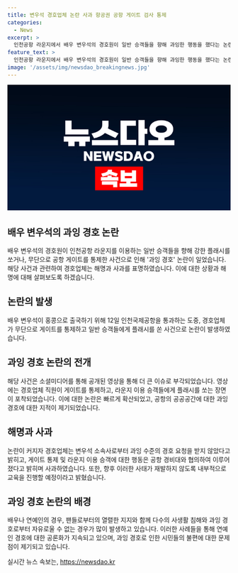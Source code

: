 ```yaml
---
title: 변우석 경호업체 논란 사과 항공권 공항 게이트 검사 통제
categories:
  - News
excerpt: >
  인천공항 라운지에서 배우 변우석의 경호원이 일반 승객들을 향해 과잉한 행동을 했다는 논란이 불거졌다. 경호원은 항공권을 검사하거나 무단으로 공항 게이트를 통제하고, 라운지 이용 승객들을 플래시로 눈부시게 하는 등의 모습이 포착됐다. 이에 경호업체는 사과하며, 해당 상황을 재발하지 않도록 내부적으로 교육을 강화할 예정이라고 밝혔다. 이에 대한 논란은 과거 연예인과 경호원 사이에서 발생한 사건들과 연관 지어지기도 했다.
feature_text: >
  인천공항 라운지에서 배우 변우석의 경호원이 일반 승객들을 향해 과잉한 행동을 했다는 논란이 불거졌다. 경호원은 항공권을 검사하거나 무단으로 공항 게이트를 통제하고, 라운지 이용 승객들을 플래시로 눈부시게 하는 등의 모습이 포착됐다. 이에 경호업체는 사과하며, 해당 상황을 재발하지 않도록 내부적으로 교육을 강화할 예정이라고 밝혔다. 이에 대한 논란은 과거 연예인과 경호원 사이에서 발생한 사건들과 연관 지어지기도 했다.
image: '/assets/img/newsdao_breakingnews.jpg'
---
```


<p><img src="/assets/img/newsdao_breakingnews.jpg" alt="firstkoreanews 속보" /></p>

<h2 data-ke-size="size26">배우 변우석의 과잉 경호 논란</h2>

<p data-ke-size="size16">배우 변우석의 경호원이 인천공항 라운지를 이용하는 일반 승객들을 향해 강한 플래시를 쏘거나, 무단으로 공항 게이트를 통제한 사건으로 인해 '과잉 경호' 논란이 일었습니다. 해당 사건과 관련하여 경호업체는 해명과 사과를 표명하였습니다. 이에 대한 상황과 해명에 대해 살펴보도록 하겠습니다.</p>

<h2 data-ke-size="size26">논란의 발생</h2>

<p data-ke-size="size16">배우 변우석이 홍콩으로 출국하기 위해 12일 인천국제공항을 통과하는 도중, 경호업체가 무단으로 게이트를 통제하고 일반 승객들에게 플래시를 쏜 사건으로 논란이 발생하였습니다.</p>

<h2 data-ke-size="size26">과잉 경호 논란의 전개</h2>

<p data-ke-size="size16">해당 사건은 소셜미디어를 통해 공개된 영상을 통해 더 큰 이슈로 부각되었습니다. 영상에는 경호업체 직원이 게이트를 통제하고, 라운지 이용 승객들에게 플래시를 쏘는 장면이 포착되었습니다. 이에 대한 논란은 빠르게 확산되었고, 공항의 공공공간에 대한 과잉 경호에 대한 지적이 제기되었습니다.</p>

<h2 data-ke-size="size26">해명과 사과</h2>

<p data-ke-size="size16">논란이 커지자 경호업체는 변우석 소속사로부터 과잉 수준의 경호 요청을 받지 않았다고 밝히고, 게이트 통제 및 라운지 이용 승객에 대한 행동은 공항 경비대와 협의하여 이루어졌다고 밝히며 사과하였습니다. 또한, 향후 이러한 사태가 재발하지 않도록 내부적으로 교육을 진행할 예정이라고 밝혔습니다.</p>

<h2 data-ke-size="size26">과잉 경호 논란의 배경</h2>

<p data-ke-size="size16">배우나 연예인의 경우, 팬들로부터의 열렬한 지지와 함께 다수의 사생활 침해와 과잉 경호로부터 자유로울 수 없는 경우가 많이 발생하고 있습니다. 이러한 사례들을 통해 연예인 경호에 대한 공론화가 지속되고 있으며, 과잉 경호로 인한 시민들의 불편에 대한 문제점이 제기되고 있습니다.</p>
실시간 뉴스 속보는, <a href="https://newsdao.kr" rel="dofollow">https://newsdao.kr</a>


